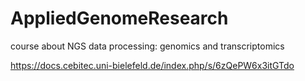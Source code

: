 # AppliedGenomeResearch
course about NGS data processing: genomics and transcriptomics



https://docs.cebitec.uni-bielefeld.de/index.php/s/6zQePW6x3itGTdo
